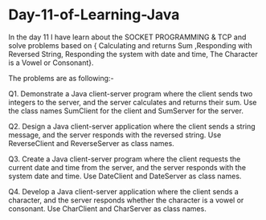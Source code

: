 # Day-11-of-Learning-Java
In the day 11 I have learn about the SOCKET PROGRAMMING &amp; TCP and solve problems based on { Calculating and returns Sum ,Responding with Reversed String, Responding the system with date and time, The Character is a Vowel or Consonant}.

The problems are as following:-

Q1. Demonstrate a Java client-server program where the client sends two integers to the server, and the server calculates and returns their sum. Use the class names SumClient 
    for the client and SumServer for the server.
    
Q2. Design a Java client-server application where the client sends a string message, and the server responds with the reversed string. Use ReverseClient and ReverseServer as 
    class names.
    
Q3. Create a Java client-server program where the client requests the current date and time from the server, and the server responds with the system date and time. Use 
    DateClient and DateServer as class names.
    
Q4. Develop a Java client-server application where the client sends a character, and the server responds whether the character is a vowel or consonant. Use CharClient and 
    CharServer as class names.
